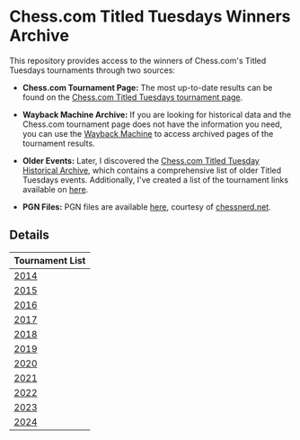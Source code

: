 # Chess.com Titled Tuesdays Winners Archive

This repository provides access to the winners of Chess.com's Titled Tuesdays tournaments through two sources:

- **Chess.com Tournament Page:** The most up-to-date results can be found on the [Chess.com Titled Tuesdays tournament page](https://www.chess.com/tournament/live/titled-tuesdays).

- **Wayback Machine Archive:** If you are looking for historical data and the Chess.com tournament page does not have the information you need, you can use the [Wayback Machine](https://web.archive.org/web/20220301000000*/https://www.chess.com/tournament/live/titled-tuesdays) to access archived pages of the tournament results.

- **Older Events:** Later, I discovered the [Chess.com Titled Tuesday Historical Archive](https://www.chess.com/article/view/titled-tuesday-historical-archive), which contains a comprehensive list of older Titled Tuesdays events. Additionally, I've created a list of the tournament links available on [here](https://github.com/cmgchess/Titled-Tuesday-Data/issues/1).

- **PGN Files:** PGN files are available [here](https://chessnerd.net/pgn/chesscom/titled-tuesday/), courtesy of [chessnerd.net](https://chessnerd.net/).

## Details

| Tournament List    |
| ------------------ |
| [2014](https://github.com/cmgchess/Titled-Tuesday-Data/blob/main/details/2014.md) |
| [2015](https://github.com/cmgchess/Titled-Tuesday-Data/blob/main/details/2015.md) |
| [2016](https://github.com/cmgchess/Titled-Tuesday-Data/blob/main/details/2016.md) |
| [2017](https://github.com/cmgchess/Titled-Tuesday-Data/blob/main/details/2017.md) |
| [2018](https://github.com/cmgchess/Titled-Tuesday-Data/blob/main/details/2018.md) |
| [2019](https://github.com/cmgchess/Titled-Tuesday-Data/blob/main/details/2019.md) |
| [2020](https://github.com/cmgchess/Titled-Tuesday-Data/blob/main/details/2020.md) |
| [2021](https://github.com/cmgchess/Titled-Tuesday-Data/blob/main/details/2021.md) |
| [2022](https://github.com/cmgchess/Titled-Tuesday-Data/blob/main/details/2022.md) |
| [2023](https://github.com/cmgchess/Titled-Tuesday-Data/blob/main/details/2023.md) |
| [2024](https://github.com/cmgchess/Titled-Tuesday-Data/blob/main/details/2024.md) |
